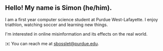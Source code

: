 ## Hello! My name is Simon (he/him). 
I am a first year computer science student at Purdue West-Lafayette. 
I enjoy triathlon, watching soccer and learning new things. 

I'm interested in online misinformation and its effects on the real world.

✉️ You can reach me at sbosslet@purdue.edu.

<!--
**simpatbos/simpatbos** is a ✨ _special_ ✨ repository because its `README.md` (this file) appears on your GitHub profile.

Here are some ideas to get you started:

- 🔭 I’m currently working on ...
- 🌱 I’m currently learning ...
- 👯 I’m looking to collaborate on ...
- 🤔 I’m looking for help with ...
- 💬 Ask me about ...
- 📫 How to reach me: ...
- 😄 Pronouns: ...
- ⚡ Fun fact: ...
-->
